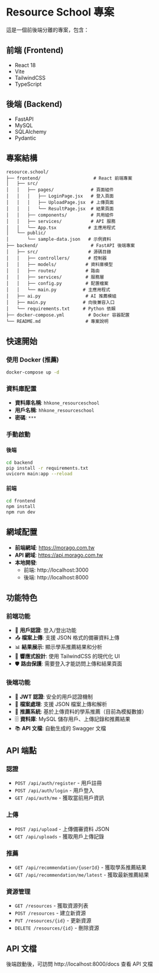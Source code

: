 # Resource School 專案

這是一個前後端分離的專案，包含：

## 前端 (Frontend)
- React 18
- Vite
- TailwindCSS
- TypeScript

## 後端 (Backend)
- FastAPI
- MySQL
- SQLAlchemy
- Pydantic

## 專案結構
```
resource.school/
├── frontend/                    # React 前端專案
│   ├── src/
│   │   ├── pages/              # 頁面組件
│   │   │   ├── LoginPage.jsx   # 登入頁面
│   │   │   ├── UploadPage.jsx  # 上傳頁面
│   │   │   └── ResultPage.jsx  # 結果頁面
│   │   ├── components/         # 共用組件
│   │   ├── services/           # API 服務
│   │   └── App.tsx            # 主應用程式
│   └── public/
│       └── sample-data.json   # 示例資料
├── backend/                    # FastAPI 後端專案
│   ├── src/                   # 源碼目錄
│   │   ├── controllers/       # 控制器
│   │   ├── models/           # 資料庫模型
│   │   ├── routes/           # 路由
│   │   ├── services/         # 服務層
│   │   ├── config.py         # 配置檔案
│   │   └── main.py          # 主應用程式
│   ├── ai.py                 # AI 推薦模組
│   ├── main.py              # 向後兼容入口
│   └── requirements.txt     # Python 依賴
├── docker-compose.yml         # Docker 容器配置
└── README.md                 # 專案說明
```

## 快速開始

### 使用 Docker (推薦)
```bash
docker-compose up -d
```

### 資料庫配置
- **資料庫名稱**: `hhkone_resourceschool`
- **用戶名稱**: `hhkone_resourceschool`
- **密碼**: `***`

### 手動啟動

#### 後端
```bash
cd backend
pip install -r requirements.txt
uvicorn main:app --reload
```

#### 前端
```bash
cd frontend
npm install
npm run dev
```

## 網域配置
- **前端網域**: https://morago.com.tw
- **API 網域**: https://api.morago.com.tw
- **本地開發**: 
  - 前端: http://localhost:3000
  - 後端: http://localhost:8000

## 功能特色

### 前端功能
- 🔐 **用戶認證**: 登入/登出功能
- 📤 **檔案上傳**: 支援 JSON 格式的備審資料上傳
- 📊 **結果展示**: 顯示學系推薦結果和分析
- 🎨 **響應式設計**: 使用 TailwindCSS 的現代化 UI
- 🛡️ **路由保護**: 需要登入才能訪問上傳和結果頁面

### 後端功能
- 🔑 **JWT 認證**: 安全的用戶認證機制
- 📁 **檔案處理**: 支援 JSON 檔案上傳和解析
- 🤖 **推薦系統**: 基於上傳資料的學系推薦（目前為模擬數據）
- 🗄️ **資料庫**: MySQL 儲存用戶、上傳記錄和推薦結果
- 📚 **API 文檔**: 自動生成的 Swagger 文檔

## API 端點

### 認證
- `POST /api/auth/register` - 用戶註冊
- `POST /api/auth/login` - 用戶登入
- `GET /api/auth/me` - 獲取當前用戶資訊

### 上傳
- `POST /api/upload` - 上傳備審資料 JSON
- `GET /api/uploads` - 獲取用戶上傳記錄

### 推薦
- `GET /api/recommendation/{userId}` - 獲取學系推薦結果
- `GET /api/recommendation/me/latest` - 獲取最新推薦結果

### 資源管理
- `GET /resources` - 獲取資源列表
- `POST /resources` - 建立新資源
- `PUT /resources/{id}` - 更新資源
- `DELETE /resources/{id}` - 刪除資源

## API 文檔
後端啟動後，可訪問 http://localhost:8000/docs 查看 API 文檔
